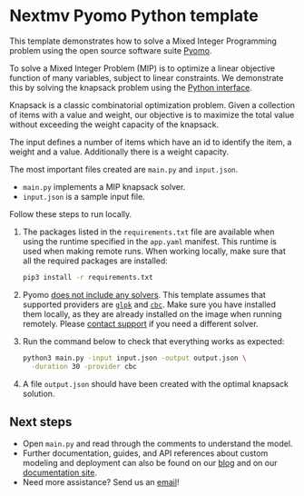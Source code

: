 # Nextmv Pyomo Python template

This template demonstrates how to solve a Mixed Integer Programming problem
using the open source software suite [Pyomo][pyomo].

To solve a Mixed Integer Problem (MIP) is to optimize a linear objective
function of many variables, subject to linear constraints. We demonstrate this
by solving the knapsack problem using the [Python interface][pyomo-docs].

Knapsack is a classic combinatorial optimization problem. Given a collection of
items with a value and weight, our objective is to maximize the total value
without exceeding the weight capacity of the knapsack.

The input defines a number of items which have an id to identify the item, a
weight and a value. Additionally there is a weight capacity.

The most important files created are `main.py` and `input.json`.

* `main.py` implements a MIP knapsack solver.
* `input.json` is a sample input file.

Follow these steps to run locally.

1. The packages listed in the `requirements.txt` file are available when using
   the runtime specified in the `app.yaml` manifest. This runtime is used when
   making remote runs. When working locally, make sure that all the required
   packages are installed:

    ```bash
    pip3 install -r requirements.txt
    ```

1. Pyomo [does not include any solvers][pyomo-solvers]. This template assumes
   that supported providers are [`glpk`][glpk] and [`cbc`][cbc]. Make sure you
   have installed them locally, as they are already installed on the image when
   running remotely. Please [contact support][support] if you need a different
   solver.

1. Run the command below to check that everything works as expected:

    ```bash
    python3 main.py -input input.json -output output.json \
      -duration 30 -provider cbc
    ```

1. A file `output.json` should have been created with the optimal knapsack
   solution.

## Next steps

* Open `main.py` and read through the comments to understand the model.
* Further documentation, guides, and API references about custom modeling and
  deployment can also be found on our [blog](https://www.nextmv.io/blog) and on
  our [documentation site](https://docs.nextmv.io).
* Need more assistance? Send us an [email](mailto:support@nextmv.io)!

[pyomo]: http://www.pyomo.org
[pyomo-docs]: https://pyomo.readthedocs.io/en/stable/index.html
[pyomo-solvers]: http://www.pyomo.org/installation
[glpk]: https://www.gnu.org/software/glpk/
[cbc]: https://projects.coin-or.org/Cbc
[support]: https://www.nextmv.io/contact
